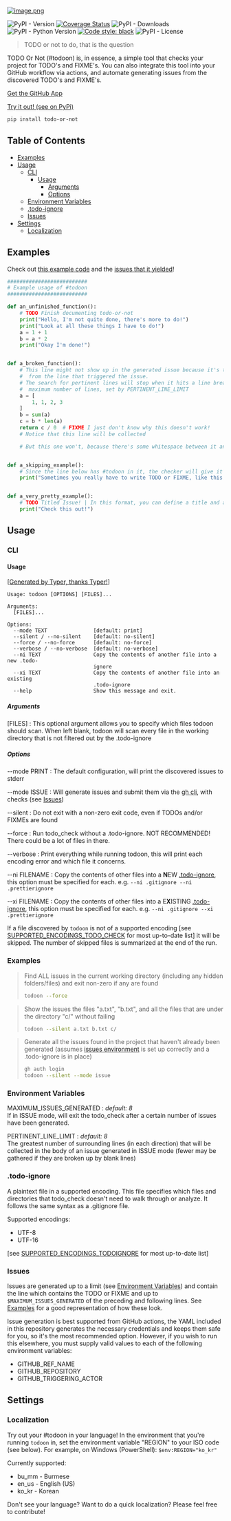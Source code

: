 [![image.png](https://i.postimg.cc/W3HvnfNj/image.png)](https://postimg.cc/dkrpQ6ZS)

![PyPI - Version](https://img.shields.io/pypi/v/todo-or-not)
[![Coverage Status](https://coveralls.io/repos/github/Start-Out/todo-or-not/badge.svg?branch=dev/staging&kill_cache=1)](https://coveralls.io/github/Start-Out/todo-or-not?branch=dev/staging&kill_cache=1)
![PyPI - Downloads](https://img.shields.io/pypi/dm/todo-or-not)
![PyPI - Python Version](https://img.shields.io/pypi/pyversions/todo-or-not) 
[![Code style: black](https://img.shields.io/badge/code%20style-black-000000.svg)](https://github.com/psf/black)
![PyPI - License](https://img.shields.io/pypi/l/todo-or-not?color=purple)

> TODO or not to do, that is the question

TODO Or Not (#todoon) is, in essence, a simple tool that checks your project for TODO's and FIXME's. You can also integrate this tool into your GitHub workflow via actions, and automate generating issues from the discovered TODO's and FIXME's.

[Get the GitHub App](https://github.com/apps/todo-or-not)

[Try it out! (see on PyPi)](https://pypi.org/project/todo-or-not/)

```bash
pip install todo-or-not
```

## Table of Contents

<!-- TOC start (generated with https://github.com/derlin/bitdowntoc) -->

- [Examples](#examples)
- [Usage](#usage)
   * [CLI](#cli)
      + [Usage](#usage-1)
         - [Arguments](#arguments)
         - [Options](#options)
   * [Environment Variables](#environment-variables)
   * [.todo-ignore](#todo-ignore)
   * [Issues](#issues)
- [Settings](#settings)
   * [Localization](#localization)

<!-- TOC end -->

## Examples

Check out [this example code](https://github.com/Start-Out/todo-or-not/blob/main/example.py) and the [issues that it yielded](https://github.com/Start-Out/todo-or-not/issues?q=is%3Aissue+author%3Aapp%2Ftodo-or-not+label%3Aexample+)!

```py
##########################
# Example usage of #todoon
##########################

def an_unfinished_function():
    # TODO Finish documenting todo-or-not
    print("Hello, I'm not quite done, there's more to do!")
    print("Look at all these things I have to do!")
    a = 1 + 1
    b = a * 2
    print("Okay I'm done!")


def a_broken_function():
    # This line might not show up in the generated issue because it's too far away
    #  from the line that triggered the issue.
    # The search for pertinent lines will stop when it hits a line break or the
    #  maximum number of lines, set by PERTINENT_LINE_LIMIT
    a = [
        1, 1, 2, 3
    ]
    b = sum(a)
    c = b * len(a)
    return c / 0  # FIXME I just don't know why this doesn't work!
    # Notice that this line will be collected

    # But this one won't, because there's some whitespace between it and the trigger!


def a_skipping_example():
    # Since the line below has #todoon in it, the checker will give it a pass even though it has the magic words!
    print("Sometimes you really have to write TODO or FIXME, like this!")  # #todoon


def a_very_pretty_example():
    # TODO Titled Issue! | In this format, you can define a title and a body! Also labels like #example or #enhancement
    print("Check this out!")
```

## Usage

### CLI

#### Usage

[[Generated by Typer, thanks Typer!](https://github.com/tiangolo/typer)]

```
Usage: todoon [OPTIONS] [FILES]...

Arguments:
  [FILES]...

Options:
  --mode TEXT               [default: print]
  --silent / --no-silent    [default: no-silent]
  --force / --no-force      [default: no-force]
  --verbose / --no-verbose  [default: no-verbose]
  --ni TEXT                 Copy the contents of another file into a new .todo-
                            ignore
  --xi TEXT                 Copy the contents of another file into an existing
                            .todo-ignore
  --help                    Show this message and exit.  
```

##### Arguments

[FILES]
: This optional argument allows you to specify which files todoon should scan. When left blank, todoon will scan every file in the working directory that is not filtered out by the .todo-ignore

##### Options

--mode PRINT
: The default configuration, will print the discovered issues to stderr

--mode ISSUE
: Will generate issues and submit them via the [gh cli](https://cli.github.com/), with checks (see [Issues](#issues))

--silent
: Do not exit with a non-zero exit code, even if TODOs and/or FIXMEs are found

--force
: Run todo_check without a .todo-ignore. NOT RECOMMENDED! There could be a lot of files in there.

--verbose
: Print everything while running todoon, this will print each encoding error and which file it concerns.

--ni FILENAME
: Copy the contents of other files into a **N**EW [.todo-ignore](#todo-ignore), this option must be specified for each. e.g. `--ni .gitignore --ni .prettierignore`

--xi FILENAME
: Copy the contents of other files into a E**X**ISTING [.todo-ignore](#todo-ignore), this option must be specified for each. e.g. `--ni .gitignore --xi .prettierignore`

If a file discovered by `todoon` is not of a supported encoding [see [SUPPORTED_ENCODINGS_TODO_CHECK](todo_or_not/localize.py) for most up-to-date list] it will be skipped.
The number of skipped files is summarized at the end of the run.

### Examples

> Find ALL issues in the current working directory (including any hidden folders/files) and exit non-zero if any are found
> 
> ```bash
> todoon --force
> ```

> Show the issues the files "a.txt", "b.txt", and all the files that are under the directory "c/" without failing
> 
> ```bash
> todoon --silent a.txt b.txt c/
> ```

> Generate all the issues found in the project that haven't already been generated (assumes [issues environment](#issues) is set up correctly and a .todo-ignore is in place)
> 
> ```bash
> gh auth login 
> todoon --silent --mode issue 
> ```

### Environment Variables

MAXIMUM_ISSUES_GENERATED
: _default: 8_ <br> If in ISSUE mode, will exit the todo_check after a certain number of issues have been generated.

PERTINENT_LINE_LIMIT
: _default: 8_ <br> The greatest number of surrounding lines (in each direction) that will be collected in the body of an issue generated in ISSUE mode (fewer may be gathered if they are broken up by blank lines)

### .todo-ignore

A plaintext file in a supported encoding.
This file specifies which files and directories that todo_check doesn't need to walk through or analyze.
It follows the same syntax as a .gitignore file. 

Supported encodings:

* UTF-8
* UTF-16

[see [SUPPORTED_ENCODINGS_TODOIGNORE](todo_or_not/localize.py) for most up-to-date list]


### Issues

Issues are generated up to a limit (see [Environment Variables](#environment-variables)) and contain the line which contains the TODO or FIXME and up to `$MAXIMUM_ISSUES_GENERATED` of the preceding and following lines. See [Examples](#examples) for a good representation of how these look.

Issue generation is best supported from GitHub actions, the YAML included in this repository generates the necessary credentials and keeps them safe for you, so it's the most recommended option. However, if you wish to run this elsewhere, you must supply valid values to each of the following environment variables:

- GITHUB_REF_NAME
- GITHUB_REPOSITORY
- GITHUB_TRIGGERING_ACTOR

## Settings

### Localization

Try out your #todoon in your language! In the environment that you're running `todoon` in, set the environment variable "REGION" to your ISO code (see below). For example, on Windows (PowerShell): `$env:REGION="ko_kr"`

Currently supported:

* bu_mm - Burmese
* en_us - English (US)
* ko_kr - Korean

Don't see your language? Want to do a quick localization? Please feel free to contribute!
